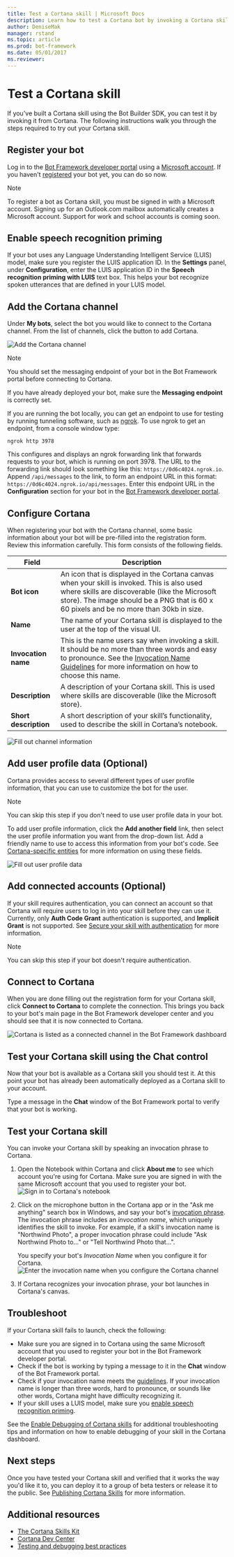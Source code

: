 ```yaml
---
title: Test a Cortana skill | Microsoft Docs
description: Learn how to test a Cortana bot by invoking a Cortana skill.
author: DeniseMak
manager: rstand
ms.topic: article
ms.prod: bot-framework
ms.date: 05/01/2017
ms.reviewer:
---
```


# Test a Cortana skill
 
If you've built a Cortana skill using the Bot Builder SDK, you can test it by invoking it from Cortana. The following instructions walk you through the steps required to try out your Cortana skill.

## Register your bot
Log in to the [Bot Framework developer portal][BFPortal] using a [Microsoft account](https://account.microsoft.com/account). If you haven't [registered][Register] your bot yet, you can do so now.

> [!NOTE]
> To register a bot as Cortana skill, you must be signed in with a Microsoft account. 
> Signing up for an Outlook.com mailbox automatically creates a Microsoft account. 
> Support for work and school accounts is coming soon.

## Enable speech recognition priming
If your bot uses any Language Understanding Intelligent Service (LUIS) model, make sure you register the LUIS application ID. In the **Settings** panel, under **Configuration**, enter the LUIS application ID in the **Speech recognition priming with LUIS** text box. This helps your bot recognize spoken utterances that are defined in your LUIS model.

## Add the Cortana channel
Under **My bots**, select the bot you would like to connect to the Cortana channel. From the list of channels, click the button to add Cortana.


<!-- TODO: Update screenshot when new UI is available -->
![Add the Cortana channel ](~/media/cortana/cortana-add.png)

> [!NOTE]
> You should set the messaging endpoint of your bot in the Bot Framework portal before connecting to Cortana. 

If you have already deployed your bot, make sure the **Messaging endpoint** is correctly set.

If you are running the bot locally, you can get an endpoint to use for testing by running tunneling software, such as [ngrok](https://ngrok.com). To use ngrok to get an endpoint, from a console window type: 
```
ngrok http 3978
``` 
This configures and displays an ngrok forwarding link that forwards requests to your bot, which is running on port 3978. The URL to the forwarding link should look something like this: `https://0d6c4024.ngrok.io`.  Append `/api/messages` to the link, to form an endpoint URL in this format: `https://0d6c4024.ngrok.io/api/messages`. Enter this endpoint URL in the **Configuration** section for your bot in the [Bot Framework developer portal][BFPortal].

## Configure Cortana
When registering your bot with the Cortana channel, some basic information about your bot will be pre-filled into the registration form. Review this information carefully. This form consists of the following fields.

| Field | Description |
|------|------|
| **Bot icon** | An icon that is displayed in the Cortana canvas when your skill is invoked. This is also used where skills are discoverable (like the Microsoft store). The image should be a PNG that is 60 x 60 pixels and be no more than 30kb in size.|
| **Name** | The name of your Cortana skill is displayed to the user at the top of the visual UI. |
| **Invocation name** | This is the name users say when invoking a skill. It should be no more than three words and easy to pronounce. See the [Invocation Name Guidelines][InvocationNameGuidelines] for more information on how to choose this name.|
| **Description** | A description of your Cortana skill. This is used where skills are discoverable (like the Microsoft store). |
| **Short description** | A short description of your skill’s functionality, used to describe the skill in Cortana’s notebook. |

<!-- TODO: Update screenshot when new UI is available -->
![Fill out channel information](~/media/cortana/cortana-register.png)

## Add user profile data (Optional)
Cortana provides access to several different types of user profile information, that you can use to customize the bot for the user. 

> [!NOTE] 
> You can skip this step if you don't need to use user profile data in your bot.

To add user profile information, click the **Add another field** link, then select the user profile information you want from the drop-down list. Add a friendly name to use to access this information from your bot's code. See [Cortana-specific entities][CortanaSpecificEntities] for more information on using these fields.

![Fill out user profile data](~/media/cortana/add-user-profile-data.png) 

## Add connected accounts (Optional)
If your skill requires authentication, you can connect an account so that Cortana will require users to log in into your skill before they can use it. Currently, only **Auth Code Grant** authentication is supported, and **Implicit Grant** is not supported. See [Secure your skill with authentication][CortanaAuth] for more information. 

> [!NOTE] 
> You can skip this step if your bot doesn't require authentication.

<!-- TODO: table -->

## Connect to Cortana
When you are done filling out the registration form for your Cortana skill, click **Connect to Cortana**  to complete the connection. This brings you back to your bot's main page in the Bot Framework developer center and you should see that it is now connected to Cortana.

<!-- update image --> 
![Cortana is listed as a connected channel in the Bot Framework dashboard](~/media/cortana/cortana-edit.png)




## Test your Cortana skill using the Chat control
Now that your bot is available as a Cortana skill you should test it. At this point your bot has already been automatically deployed as a Cortana skill to your account. 

Type a message in the **Chat** window of the Bot Framework portal to verify that your bot is working.

## Test your Cortana skill
You can invoke your Cortana skill by speaking an invocation phrase to Cortana. 
1. Open the Notebook within Cortana and click **About me** to see which account you're using for Cortana. Make sure you are signed in with the same Microsoft account that you used to register your bot. 
   ![Sign in to Cortana's notebook](~/media/cortana/cortana-notebook.png)
2. Click on the microphone button in the Cortana app or in the "Ask me anything" search box in Windows, and say your bot's [invocation phrase][InvocationNameGuidelines]. The invocation phrase includes an *invocation name*, which uniquely identifies the skill to invoke. For example, if a skill's invocation name is "Northwind Photo", a proper invocation phrase could include "Ask Northwind Photo to..." or "Tell Northwind Photo that...".

   You specify your bot's *Invocation Name* when you configure it for Cortana.
   ![Enter the invocation name when you configure the Cortana channel](~/media/cortana/cortana-invocation-name-callout.png)

3. If Cortana recognizes your invocation phrase, your bot launches in Cortana's canvas. 

## Troubleshoot

If your Cortana skill fails to launch, check the following:
* Make sure you are signed in to Cortana using the same Microsoft account that you used to register your bot in the Bot Framework developer portal.
* Check if the bot is working by typing a message to it in the **Chat** window of the Bot Framework portal.
* Check if your invocation name meets the [guidelines][InvocationNameGuidelines]. If your invocation name is longer than three words, hard to pronounce, or sounds like other words, Cortana might have difficulty recognizing it.
* If your skill uses a LUIS model, make sure you [enable speech recognition priming](https://aka.ms/prime-speech-luis).

See the [Enable Debugging of Cortana skills][Cortana-Debug] for additional troubleshooting tips and information on how to enable debugging of your skill in the Cortana dashboard. 



## Next steps

Once you have tested your Cortana skill and verified that it works the way you'd like it to, you can deploy it to a group of beta testers or release it to the public. See [Publishing Cortana Skills][Cortana-Publish] for more information.

## Additional resources
* [The Cortana Skills Kit][CortanaGetStarted]
* [Cortana Dev Center][CortanaDevCenter]
* [Testing and debugging best practices][Cortana-TestBestPractice]


[CortanaGetStarted]: https://docs.microsoft.com/en-us/cortana/getstarted

[BFPortal]: https://dev.botframework.com/
[Register]: https://docs.microsoft.com/en-us/bot-framework/portal-register-bot
[CortanaDevCenter]: https://developer.microsoft.com/en-us/cortana

[CortanaSpecificEntities]: https://aka.ms/lgvcto
[CortanaAuth]: https://aka.ms/vsdqcj

[InvocationNameGuidelines]: https://aka.ms/cortana-invocation-guidelines 


[Cortana-Debug]: https://aka.ms/cortana-enable-debug
[Cortana-TestBestPractice]: https://aka.ms/cortana-test-best-practice
[Cortana-Publish]: https://aka.ms/cortana-publish








